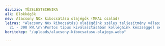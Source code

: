 ```yaml
---
divizio: TÜZELÉSTECHNIKA
alk: Blokkégők
nev: Alacsony NOx kibocsátású olajégők (MKAL család)
leiras: "Alacsony NOx kibocsátású olajégőink széles teljesítmény választékban elérhetőek:
  21 - 390 kW.\n\nPontos típus kiválasztásábán kollégáink készséggel segítenek!  "
boritokep: "/uploads/alacsony-kibocsatasu-olajego.webp"

---
```

